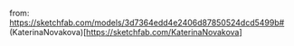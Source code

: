 from: https://sketchfab.com/models/3d7364edd4e2406d87850524dcd5499b#
(KaterinaNovakova)[https://sketchfab.com/KaterinaNovakova]

